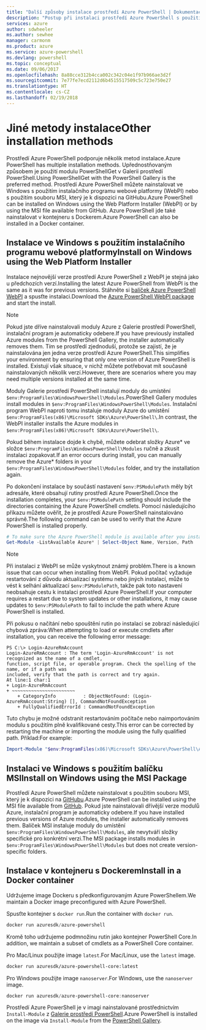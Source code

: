 ```yaml
---
title: "Další způsoby instalace prostředí Azure PowerShell | Dokumentace Microsoftu"
description: "Postup při instalaci prostředí Azure PowerShell s použitím balíčku MSI nebo instalačního programu webové platformy."
services: azure
author: sdwheeler
ms.author: sewhee
manager: carmonm
ms.product: azure
ms.service: azure-powershell
ms.devlang: powershell
ms.topic: conceptual
ms.date: 09/06/2017
ms.openlocfilehash: 8a88cce312b4cca002c342c04e1f97b966ae3d2f
ms.sourcegitcommit: 7e77fe7ecd2112d6b4515517509c5c723e750e27
ms.translationtype: HT
ms.contentlocale: cs-CZ
ms.lasthandoff: 02/19/2018
---
```

# <a name="other-installation-methods"></a><span data-ttu-id="31661-103">Jiné metody instalace</span><span class="sxs-lookup"><span data-stu-id="31661-103">Other installation methods</span></span>

<span data-ttu-id="31661-104">Prostředí Azure PowerShell podporuje několik metod instalace.</span><span class="sxs-lookup"><span data-stu-id="31661-104">Azure PowerShell has multiple installation methods.</span></span> <span data-ttu-id="31661-105">Upřednostňovaným způsobem je použití modulu PowerShellGet v Galerii prostředí PowerShell.</span><span class="sxs-lookup"><span data-stu-id="31661-105">Using PowerShellGet with the PowerShell Gallery is the preferred method.</span></span> <span data-ttu-id="31661-106">Prostředí Azure PowerShell můžete nainstalovat ve Windows s použitím instalačního programu webové platformy (WebPI) nebo s použitím souboru MSI, který je k dispozici na GitHubu.</span><span class="sxs-lookup"><span data-stu-id="31661-106">Azure PowerShell can be installed on Windows using the Web Platform Installer (WebPI) or by using the MSI file available from GitHub.</span></span> <span data-ttu-id="31661-107">Azure PowerShell jde také nainstalovat v kontejneru s Dockerem.</span><span class="sxs-lookup"><span data-stu-id="31661-107">Azure PowerShell can also be installed in a Docker container.</span></span>

## <a name="install-on-windows-using-the-web-platform-installer"></a><span data-ttu-id="31661-108">Instalace ve Windows s použitím instalačního programu webové platformy</span><span class="sxs-lookup"><span data-stu-id="31661-108">Install on Windows using the Web Platform Installer</span></span>

<span data-ttu-id="31661-109">Instalace nejnovější verze prostředí Azure PowerShell z WebPI je stejná jako u předchozích verzí.</span><span class="sxs-lookup"><span data-stu-id="31661-109">Installing the latest Azure PowerShell from WebPI is the same as it was for previous versions.</span></span>
<span data-ttu-id="31661-110">Stáhněte si [balíček Azure PowerShell WebPI](http://aka.ms/webpi-azps) a spusťte instalaci.</span><span class="sxs-lookup"><span data-stu-id="31661-110">Download the [Azure PowerShell WebPI package](http://aka.ms/webpi-azps) and start the install.</span></span>

> [!NOTE]
> <span data-ttu-id="31661-111">Pokud jste dříve nainstalovali moduly Azure z Galerie prostředí PowerShell, instalační program je automaticky odebere.</span><span class="sxs-lookup"><span data-stu-id="31661-111">If you have previously installed Azure modules from the PowerShell Gallery, the installer automatically removes them.</span></span> <span data-ttu-id="31661-112">Tím se prostředí zjednoduší, protože se zajistí, že je nainstalována jen jedna verze prostředí Azure PowerShell.</span><span class="sxs-lookup"><span data-stu-id="31661-112">This simplifies your environment by ensuring that only one version of Azure PowerShell is installed.</span></span> <span data-ttu-id="31661-113">Existují však situace, v nichž můžete potřebovat mít současně nainstalovaných několik verzí.</span><span class="sxs-lookup"><span data-stu-id="31661-113">However, there are scenarios where you may need multiple versions installed at the same time.</span></span>
>
> <span data-ttu-id="31661-114">Moduly Galerie prostředí PowerShell instalují moduly do umístění `$env:ProgramFiles\WindowsPowerShell\Modules`.</span><span class="sxs-lookup"><span data-stu-id="31661-114">PowerShell Gallery modules install modules in `$env:ProgramFiles\WindowsPowerShell\Modules`.</span></span> <span data-ttu-id="31661-115">Instalační program WebPI naproti tomu instaluje moduly Azure do umístění `$env:ProgramFiles(x86)\Microsoft SDKs\Azure\PowerShell\`.</span><span class="sxs-lookup"><span data-stu-id="31661-115">In contrast, the WebPI installer installs the Azure modules in `$env:ProgramFiles(x86)\Microsoft SDKs\Azure\PowerShell\`.</span></span>
>
> <span data-ttu-id="31661-116">Pokud během instalace dojde k chybě, můžete odebrat složky Azure\* ve složce `$env:ProgramFiles\WindowsPowerShell\Modules` ručně a zkusit instalaci zopakovat.</span><span class="sxs-lookup"><span data-stu-id="31661-116">If an error occurs during install, you can manually remove the Azure\* folders in your `$env:ProgramFiles\WindowsPowerShell\Modules` folder, and try the installation again.</span></span>

<span data-ttu-id="31661-117">Po dokončení instalace by součástí nastavení `$env:PSModulePath` měly být adresáře, které obsahují rutiny prostředí Azure PowerShell.</span><span class="sxs-lookup"><span data-stu-id="31661-117">Once the installation completes, your `$env:PSModulePath` setting should include the directories containing the Azure PowerShell cmdlets.</span></span> <span data-ttu-id="31661-118">Pomocí následujícího příkazu můžete ověřit, že je prostředí Azure PowerShell nainstalováno správně.</span><span class="sxs-lookup"><span data-stu-id="31661-118">The following command can be used to verify that the Azure PowerShell is installed properly.</span></span>

```powershell
# To make sure the Azure PowerShell module is available after you install
Get-Module -ListAvailable Azure* | Select-Object Name, Version, Path
```

> [!NOTE]
> <span data-ttu-id="31661-119">Při instalaci z WebPI se může vyskytnout známý problém.</span><span class="sxs-lookup"><span data-stu-id="31661-119">There is a known issue that can occur when installing from WebPI.</span></span> <span data-ttu-id="31661-120">Pokud počítač vyžaduje restartování z důvodu aktualizací systému nebo jiných instalací, může to vést k selhání aktualizací `$env:PSModulePath`, takže pak toto nastavení neobsahuje cestu k instalaci prostředí Azure PowerShell.</span><span class="sxs-lookup"><span data-stu-id="31661-120">If your computer requires a restart due to system updates or other installations, it may cause updates to `$env:PSModulePath` to fail to include the path where Azure PowerShell is installed.</span></span>

<span data-ttu-id="31661-121">Při pokusu o načítání nebo spouštění rutin po instalaci se zobrazí následující chybová zpráva:</span><span class="sxs-lookup"><span data-stu-id="31661-121">When attempting to load or execute cmdlets after installation, you can receive the following error message:</span></span>

```
PS C:\> Login-AzureRmAccount
Login-AzureRmAccount : The term 'Login-AzureRmAccount' is not recognized as the name of a cmdlet,
function, script file, or operable program. Check the spelling of the name, or if a path was
included, verify that the path is correct and try again.
At line:1 char:1
+ Login-AzureRmAccount
+ ~~~~~~~~~~~~~~~~~~~~~~~
    + CategoryInfo          : ObjectNotFound: (Login-AzureRmAccount:String) [], CommandNotFoundException
    + FullyQualifiedErrorId : CommandNotFoundException
```

<span data-ttu-id="31661-122">Tuto chybu je možné odstranit restartováním počítače nebo naimportováním modulu s použitím plně kvalifikované cesty.</span><span class="sxs-lookup"><span data-stu-id="31661-122">This error can be corrected by restarting the machine or importing the module using the fully qualified path.</span></span> <span data-ttu-id="31661-123">Příklad:</span><span class="sxs-lookup"><span data-stu-id="31661-123">For example:</span></span>

```powershell
Import-Module "$env:ProgramFiles(x86)\Microsoft SDKs\Azure\PowerShell\AzureRM.psd1"
```

## <a name="install-on-windows-using-the-msi-package"></a><span data-ttu-id="31661-124">Instalaci ve Windows s použitím balíčku MSI</span><span class="sxs-lookup"><span data-stu-id="31661-124">Install on Windows using the MSI Package</span></span>

<span data-ttu-id="31661-125">Prostředí Azure PowerShell můžete nainstalovat s použitím souboru MSI, který je k dispozici na [GitHubu](https://aka.ms/azps-release).</span><span class="sxs-lookup"><span data-stu-id="31661-125">Azure PowerShell can be installed using the MSI file available from [GitHub](https://aka.ms/azps-release).</span></span> <span data-ttu-id="31661-126">Pokud jste nainstalovali dřívější verze modulů Azure, instalační program je automaticky odebere.</span><span class="sxs-lookup"><span data-stu-id="31661-126">If you have installed previous versions of Azure modules, the installer automatically removes them.</span></span> <span data-ttu-id="31661-127">Balíček MSI instaluje moduly do umístění `$env:ProgramFiles\WindowsPowerShell\Modules`, ale nevytváří složky specifické pro konkrétní verzi.</span><span class="sxs-lookup"><span data-stu-id="31661-127">The MSI package installs modules in `$env:ProgramFiles\WindowsPowerShell\Modules` but does not create version-specific folders.</span></span>

## <a name="install-in-a-docker-container"></a><span data-ttu-id="31661-128">Instalace v kontejneru s Dockerem</span><span class="sxs-lookup"><span data-stu-id="31661-128">Install in a Docker container</span></span>

<span data-ttu-id="31661-129">Udržujeme image Dockeru s předkonfigurovaným Azure PowerShellem.</span><span class="sxs-lookup"><span data-stu-id="31661-129">We maintain a Docker image preconfigured with Azure PowerShell.</span></span>

<span data-ttu-id="31661-130">Spusťte kontejner s `docker run`.</span><span class="sxs-lookup"><span data-stu-id="31661-130">Run the container with `docker run`.</span></span>

```powershell
docker run azuresdk/azure-powershell
```

<span data-ttu-id="31661-131">Kromě toho udržujeme podmnožinu rutin jako kontejner PowerShell Core.</span><span class="sxs-lookup"><span data-stu-id="31661-131">In addition, we maintain a subset of cmdlets as a PowerShell Core container.</span></span>

<span data-ttu-id="31661-132">Pro Mac/Linux použijte image `latest`.</span><span class="sxs-lookup"><span data-stu-id="31661-132">For Mac/Linux, use the `latest` image.</span></span>

```bash
docker run azuresdk/azure-powershell-core:latest
```

<span data-ttu-id="31661-133">Pro Windows použijte image `nanoserver`.</span><span class="sxs-lookup"><span data-stu-id="31661-133">For Windows, use the `nanoserver` image.</span></span>

```powershell
docker run azuresdk/azure-powershell-core:nanoserver
```

<span data-ttu-id="31661-134">Prostředí Azure PowerShell je v imagi nainstalované prostřednictvím `Install-Module` z [Galerie prostředí PowerShell](https://www.powershellgallery.com/).</span><span class="sxs-lookup"><span data-stu-id="31661-134">Azure PowerShell is installed on the image via `Install-Module` from the [PowerShell Gallery](https://www.powershellgallery.com/).</span></span>
